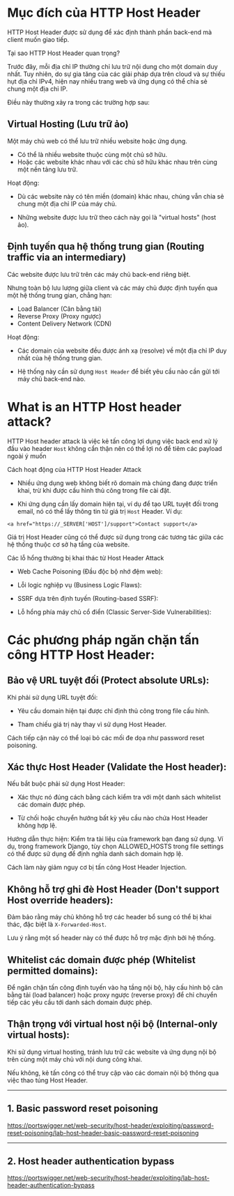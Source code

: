 # Mục đích của HTTP Host Header
HTTP Host Header được sử dụng để xác định thành phần back-end mà client muốn giao tiếp. 

Tại sao HTTP Host Header quan trọng?

Trước đây, mỗi địa chỉ IP thường chỉ lưu trữ nội dung cho một domain duy nhất. Tuy nhiên, do sự gia tăng của các giải pháp dựa trên cloud và sự thiếu hụt địa chỉ IPv4, hiện nay nhiều trang web và ứng dụng có thể chia sẻ chung một địa chỉ IP. 

Điều này thường xảy ra trong các trường hợp sau:

## Virtual Hosting (Lưu trữ ảo)

Một máy chủ web có thể lưu trữ nhiều website hoặc ứng dụng.

- Có thể là nhiều website thuộc cùng một chủ sở hữu.
- Hoặc các website khác nhau với các chủ sở hữu khác nhau trên cùng một nền tảng lưu trữ.

Hoạt động:

- Dù các website này có tên miền (domain) khác nhau, chúng vẫn chia sẻ chung một địa chỉ IP của máy chủ.

- Những website được lưu trữ theo cách này gọi là "virtual hosts" (host ảo).

## Định tuyến qua hệ thống trung gian (Routing traffic via an intermediary)

Các website được lưu trữ trên các máy chủ back-end riêng biệt.

Nhưng toàn bộ lưu lượng giữa client và các máy chủ được định tuyến qua một hệ thống trung gian, chẳng hạn:

- Load Balancer (Cân bằng tải)
- Reverse Proxy (Proxy ngược)
- Content Delivery Network (CDN)

Hoạt động:

- Các domain của website đều được ánh xạ (resolve) về một địa chỉ IP duy nhất của hệ thống trung gian.

- Hệ thống này cần sử dụng `Host Header` để biết yêu cầu nào cần gửi tới máy chủ back-end nào.

# What is an HTTP Host header attack?

HTTP Host header attack là việc kẻ tấn công lợi dụng việc back end xử lý đầu vào header `Host` không cẩn thận nên có thể lợi nó để tiêm các payload ngoài ý muốn

Cách hoạt động của HTTP Host Header Attack

- Nhiều ứng dụng web không biết rõ domain mà chúng đang được triển khai, trừ khi được cấu hình thủ công trong file cài đặt.

- Khi ứng dụng cần lấy domain hiện tại, ví dụ để tạo URL tuyệt đối trong email, nó có thể lấy thông tin từ giá trị `Host` Header. Ví dụ:

`<a href="https://_SERVER['HOST']/support">Contact support</a>`

Giá trị Host Header cũng có thể được sử dụng trong các tương tác giữa các hệ thống thuộc cơ sở hạ tầng của website.

Các lỗ hổng thường bị khai thác từ Host Header Attack

- Web Cache Poisoning (Đầu độc bộ nhớ đệm web):

- Lỗi logic nghiệp vụ (Business Logic Flaws):

- SSRF dựa trên định tuyến (Routing-based SSRF):

- Lỗ hổng phía máy chủ cổ điển (Classic Server-Side Vulnerabilities):

# Các phương pháp ngăn chặn tấn công HTTP Host Header:

## Bảo vệ URL tuyệt đối (Protect absolute URLs):

Khi phải sử dụng URL tuyệt đối:

- Yêu cầu domain hiện tại được chỉ định thủ công trong file cấu hình.

- Tham chiếu giá trị này thay vì sử dụng Host Header.

Cách tiếp cận này có thể loại bỏ các mối đe dọa như password reset poisoning.

## Xác thực Host Header (Validate the Host header):

Nếu bắt buộc phải sử dụng Host Header:

- Xác thực nó đúng cách bằng cách kiểm tra với một danh sách whitelist các domain được phép.

- Từ chối hoặc chuyển hướng bất kỳ yêu cầu nào chứa Host Header không hợp lệ.

Hướng dẫn thực hiện:
Kiểm tra tài liệu của framework bạn đang sử dụng. Ví dụ, trong framework Django, tùy chọn ALLOWED_HOSTS trong file settings có thể được sử dụng để định nghĩa danh sách domain hợp lệ.

Cách làm này giảm nguy cơ bị tấn công Host Header Injection.

## Không hỗ trợ ghi đè Host Header (Don't support Host override headers):

Đảm bảo rằng máy chủ không hỗ trợ các header bổ sung có thể bị khai thác, đặc biệt là `X-Forwarded-Host`.

Lưu ý rằng một số header này có thể được hỗ trợ mặc định bởi hệ thống.

## Whitelist các domain được phép (Whitelist permitted domains):

Để ngăn chặn tấn công định tuyến vào hạ tầng nội bộ, hãy cấu hình bộ cân bằng tải (load balancer) hoặc proxy ngược (reverse proxy) để chỉ chuyển tiếp các yêu cầu tới danh sách domain được phép.

## Thận trọng với virtual host nội bộ (Internal-only virtual hosts):

Khi sử dụng virtual hosting, tránh lưu trữ các website và ứng dụng nội bộ trên cùng một máy chủ với nội dung công khai.

Nếu không, kẻ tấn công có thể truy cập vào các domain nội bộ thông qua việc thao túng Host Header.

---

## 1. Basic password reset poisoning
https://portswigger.net/web-security/host-header/exploiting/password-reset-poisoning/lab-host-header-basic-password-reset-poisoning


---
## 2. Host header authentication bypass
https://portswigger.net/web-security/host-header/exploiting/lab-host-header-authentication-bypass






